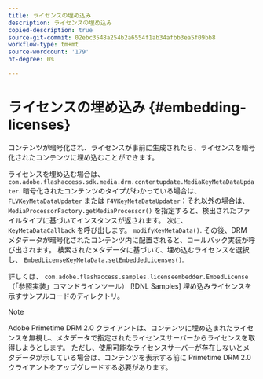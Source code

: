 ```yaml
---
title: ライセンスの埋め込み
description: ライセンスの埋め込み
copied-description: true
source-git-commit: 02ebc3548a254b2a6554f1ab34afbb3ea5f09bb8
workflow-type: tm+mt
source-wordcount: '179'
ht-degree: 0%

---
```


# ライセンスの埋め込み {#embedding-licenses}

コンテンツが暗号化され、ライセンスが事前に生成されたら、ライセンスを暗号化されたコンテンツに埋め込むことができます。

ライセンスを埋め込む場合は、 `com.adobe.flashaccess.sdk.media.drm.contentupdate.MediaKeyMetaDataUpdater`. 暗号化されたコンテンツのタイプがわかっている場合は、 `FLVKeyMetaDataUpdater` または `F4VKeyMetaDataUpdater`；それ以外の場合は、 `MediaProcessorFactory.getMediaProcessor()` を指定すると、検出されたファイルタイプに基づいてインスタンスが返されます。 次に、 `KeyMetaDataCallback` を呼び出します。 `modifyKeyMetaData()`. その後、DRM メタデータが暗号化されたコンテンツ内に配置されると、コールバック実装が呼び出されます。 検索されたメタデータに基づいて、埋め込むライセンスを選択し、 `EmbedLicenseKeyMetaData.setEmbeddedLicenses()`.

詳しくは、 `com.adobe.flashaccess.samples.licenseembedder.EmbedLicense` （「参照実装」コマンドラインツール） [!DNL Samples] 埋め込みライセンスを示すサンプルコードのディレクトリ。

>[!NOTE]
>
>Adobe Primetime DRM 2.0 クライアントは、コンテンツに埋め込まれたライセンスを無視し、メタデータで指定されたライセンスサーバーからライセンスを取得しようとします。 ただし、使用可能なライセンスサーバーが存在しないとメタデータが示している場合は、コンテンツを表示する前に Primetime DRM 2.0 クライアントをアップグレードする必要があります。
